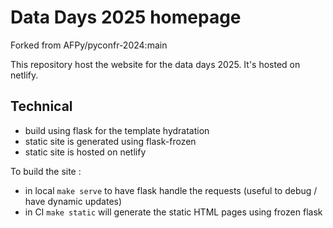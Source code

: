# Data Days 2025 homepage

Forked from AFPy/pyconfr-2024:main

This repository host the website for the data days 2025. 
It's hosted on netlify.

## Technical 

* build using flask for the template hydratation 
* static site is generated using flask-frozen 
* static site is hosted on netlify 

To build the site : 
* in local `make serve` to have flask handle the requests (useful to debug / have dynamic updates)
* in CI `make static` will generate the static HTML pages using frozen flask